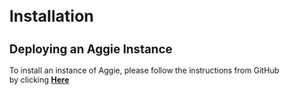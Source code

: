 # Installation  
## Deploying an Aggie Instance  
To install an instance of Aggie, please follow the instructions from GitHub by clicking   [**Here**](https://github.com/TID-Lab/aggie#deployment-installation-via-docker)
